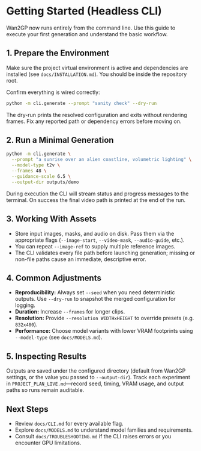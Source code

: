 # Getting Started (Headless CLI)

Wan2GP now runs entirely from the command line. Use this guide to execute your first generation and understand the basic workflow.

## 1. Prepare the Environment
Make sure the project virtual environment is active and dependencies are installed (see `docs/INSTALLATION.md`). You should be inside the repository root.

Confirm everything is wired correctly:
```bash
python -m cli.generate --prompt "sanity check" --dry-run
```
The dry-run prints the resolved configuration and exits without rendering frames. Fix any reported path or dependency errors before moving on.

## 2. Run a Minimal Generation
```bash
python -m cli.generate \
  --prompt "a sunrise over an alien coastline, volumetric lighting" \
  --model-type t2v \
  --frames 48 \
  --guidance-scale 6.5 \
  --output-dir outputs/demo
```

During execution the CLI will stream status and progress messages to the terminal. On success the final video path is printed at the end of the run.

## 3. Working With Assets
- Store input images, masks, and audio on disk. Pass them via the appropriate flags (`--image-start`, `--video-mask`, `--audio-guide`, etc.).  
- You can repeat `--image-ref` to supply multiple reference images.  
- The CLI validates every file path before launching generation; missing or non-file paths cause an immediate, descriptive error.

## 4. Common Adjustments
- **Reproducibility:** Always set `--seed` when you need deterministic outputs. Use `--dry-run` to snapshot the merged configuration for logging.  
- **Duration:** Increase `--frames` for longer clips.  
- **Resolution:** Provide `--resolution WIDTHxHEIGHT` to override presets (e.g. `832x480`).  
- **Performance:** Choose model variants with lower VRAM footprints using `--model-type` (see `docs/MODELS.md`).

## 5. Inspecting Results
Outputs are saved under the configured directory (default from Wan2GP settings, or the value you passed to `--output-dir`). Track each experiment in `PROJECT_PLAN_LIVE.md`—record seed, timing, VRAM usage, and output paths so runs remain auditable.

## Next Steps
- Review `docs/CLI.md` for every available flag.  
- Explore `docs/MODELS.md` to understand model families and requirements.  
- Consult `docs/TROUBLESHOOTING.md` if the CLI raises errors or you encounter GPU limitations.
